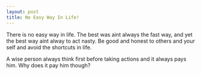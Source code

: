 ```yaml
---
layout: post
title: No Easy Way In Life!
---
```


There is no easy way in life. The best was aint always the fast way, and yet the best way aint alway to act nasty. Be good and honest to others and your self and avoid the shortcuts in life.

A wise person always think first before taking actions and it always pays him. Why does it pay him though?
